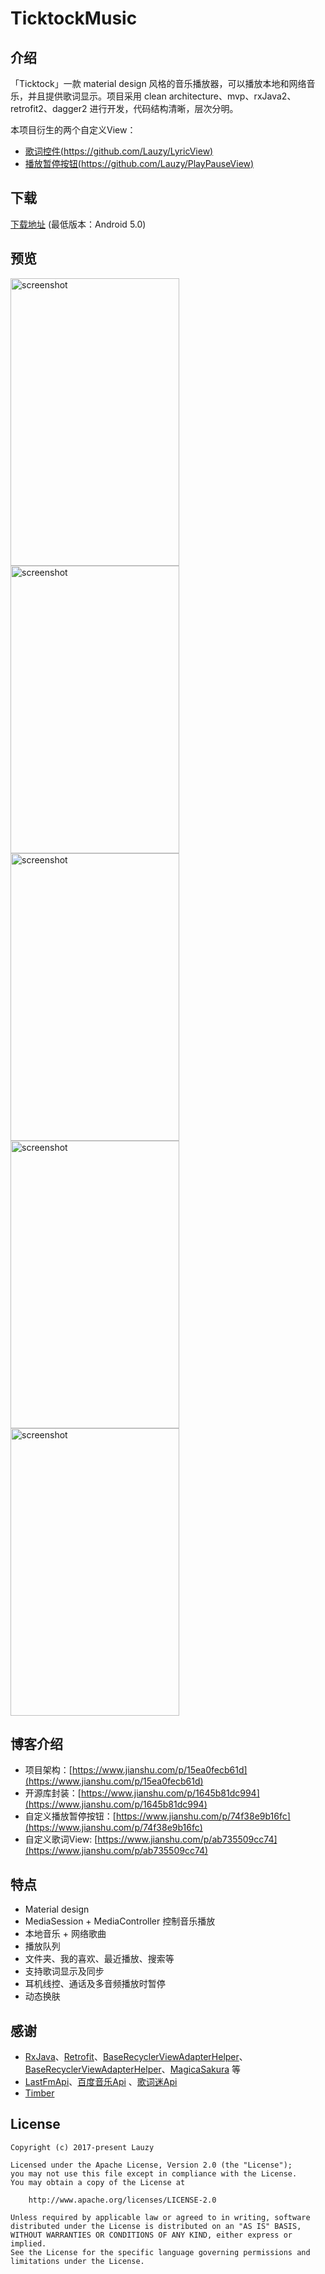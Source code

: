 # TicktockMusic

## 介绍
「Ticktock」一款 material design 风格的音乐播放器，可以播放本地和网络音乐，并且提供歌词显示。项目采用 clean architecture、mvp、rxJava2、retrofit2、dagger2 进行开发，代码结构清晰，层次分明。

本项目衍生的两个自定义View：
- [歌词控件(https://github.com/Lauzy/LyricView)](https://github.com/Lauzy/LyricView)
- [播放暂停按钮(https://github.com/Lauzy/PlayPauseView)](https://github.com/Lauzy/PlayPauseView)

## 下载
[下载地址](http://fir.im/w3dl) (最低版本：Android 5.0)

## 预览
<img src="/screenshots/screenshot01.jpg" alt="screenshot" title="screenshot1" width="270" height="460" />  <img src="/screenshots/screenshot02.jpg" alt="screenshot" title="screenshot2" width="270" height="460" /> <img src="/screenshots/screenshot03.jpg" alt="screenshot" title="screenshot3" width="270" height="460" /> <img src="/screenshots/screenshot04.jpg" alt="screenshot" title="screenshot4" width="270" height="460" /> <img src="/screenshots/screenshot05.jpg" alt="screenshot" title="screenshot5" width="270" height="460" />

## 博客介绍
- 项目架构：[https://www.jianshu.com/p/15ea0fecb61d](https://www.jianshu.com/p/15ea0fecb61d)
- 开源库封装：[https://www.jianshu.com/p/1645b81dc994](https://www.jianshu.com/p/1645b81dc994)
- 自定义播放暂停按钮：[https://www.jianshu.com/p/74f38e9b16fc](https://www.jianshu.com/p/74f38e9b16fc)
- 自定义歌词View: [https://www.jianshu.com/p/ab735509cc74](https://www.jianshu.com/p/ab735509cc74)

## 特点
- Material design
- MediaSession + MediaController 控制音乐播放
- 本地音乐 + 网络歌曲
- 播放队列
- 文件夹、我的喜欢、最近播放、搜索等
- 支持歌词显示及同步
- 耳机线控、通话及多音频播放时暂停
- 动态换肤

## 感谢
- [RxJava](https://github.com/ReactiveX/RxJava)、[Retrofit](https://github.com/square/retrofit)、[BaseRecyclerViewAdapterHelper](https://github.com/CymChad/BaseRecyclerViewAdapterHelper)、
[BaseRecyclerViewAdapterHelper](https://github.com/CymChad/BaseRecyclerViewAdapterHelper)、[MagicaSakura](https://github.com/Bilibili/MagicaSakura) 等
- [LastFmApi](https://www.last.fm/api)、[百度音乐Api](https://www.jianshu.com/p/a6718b11fdf1) 、[歌词迷Api](https://github.com/solos/geci.me-api)
- [Timber](https://github.com/naman14/Timber)

## License

```
Copyright (c) 2017-present Lauzy

Licensed under the Apache License, Version 2.0 (the "License");
you may not use this file except in compliance with the License.
You may obtain a copy of the License at

    http://www.apache.org/licenses/LICENSE-2.0

Unless required by applicable law or agreed to in writing, software
distributed under the License is distributed on an "AS IS" BASIS,
WITHOUT WARRANTIES OR CONDITIONS OF ANY KIND, either express or implied.
See the License for the specific language governing permissions and
limitations under the License.
```